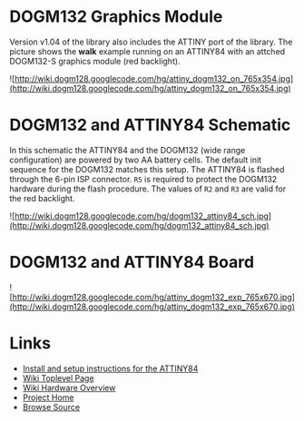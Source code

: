 


# DOGM132 Graphics Module
Version v1.04 of the library also includes the ATTINY port of the library.
The picture shows the **walk** example running on an ATTINY84 with an attched
DOGM132-S graphics module (red backlight).

![http://wiki.dogm128.googlecode.com/hg/attiny_dogm132_on_765x354.jpg](http://wiki.dogm128.googlecode.com/hg/attiny_dogm132_on_765x354.jpg)



# DOGM132 and ATTINY84 Schematic

In this schematic the ATTINY84 and the DOGM132 (wide range configuration)
are powered by two AA battery cells.
The default init sequence for the DOGM132 matches this setup.
The ATTINY84 is flashed through the 6-pin ISP connector. `R5` is required
to protect the DOGM132 hardware during the flash procedure. The values of `R2`
and `R3` are valid for the red backlight.

![http://wiki.dogm128.googlecode.com/hg/dogm132_attiny84_sch.jpg](http://wiki.dogm128.googlecode.com/hg/dogm132_attiny84_sch.jpg)

# DOGM132 and ATTINY84 Board


![http://wiki.dogm128.googlecode.com/hg/attiny_dogm132_exp_765x670.jpg](http://wiki.dogm128.googlecode.com/hg/attiny_dogm132_exp_765x670.jpg)



# Links

  * [Install and setup instructions for the ATTINY84](install.md)
  * [Wiki Toplevel Page](dogm128.md)
  * [Wiki Hardware Overview](hardware.md)
  * [Project Home](http://code.google.com/p/dogm128/)
  * [Browse Source](http://code.google.com/p/dogm128/source/browse/)